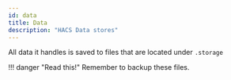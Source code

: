 ```yaml
---
id: data
title: Data
description: "HACS Data stores"
---
```


All data it handles is saved to files that are located under `.storage`

!!! danger "Read this!"
    Remember to backup these files.

